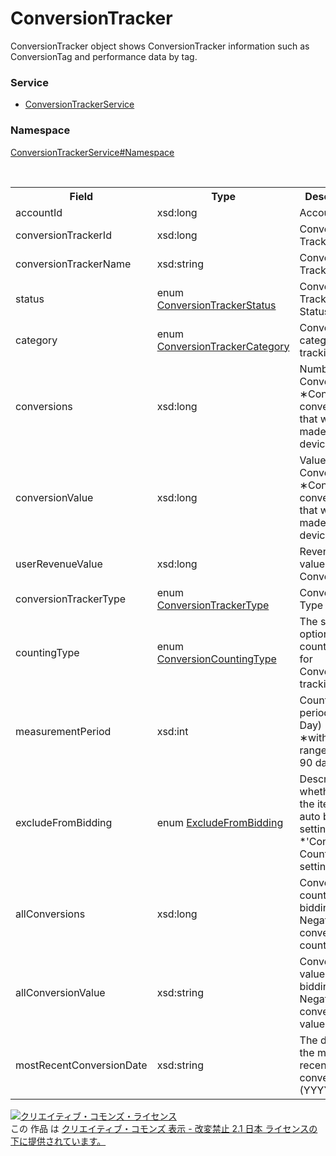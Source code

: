 # ConversionTracker
ConversionTracker object shows ConversionTracker information such as ConversionTag and performance data by tag.


### Service
+ [ConversionTrackerService](../../services/ConversionTrackerService.md)

### Namespace
[ConversionTrackerService#Namespace](../../services/ConversionTrackerService.md#namespace)

<table>
 <tr>
  <th>Field</th>
  <th>Type</th>
  <th>Description</th>
  <th>response</th>
  <th>add</th>
  <th>set</th>
 </tr>
 <tr>
  <td>accountId</td>
  <td>xsd:long</td>
  <td> Account ID</td>
  <td>yes</td>
  <td>Ignore</td>
  <td>Ignore</td>
 </tr>
 <tr>
  <td>conversionTrackerId</td>
  <td>xsd:long</td>
  <td> Conversion Tracker ID</td>
  <td>yes</td>
  <td>Ignore</td>
  <td>Required</td>
 </tr>
 <tr>
  <td>conversionTrackerName</td>
  <td>xsd:string</td>
  <td> Conversion Tracker Name</td>
  <td>yes</td>
  <td>Required</td>
  <td>Optional<br>Updatable	</td>
 </tr>
 <tr>
  <td>status</td>
  <td>enum <a href="./ConversionTrackerStatus.md">ConversionTrackerStatus</a></td>
  <td> Conversion Tracker Status</td>
  <td>yes</td>
  <td>Required</td>
  <td>Optional<br>Updatable	</td>
 </tr>
 <tr>
  <td>category</td>
  <td>enum <a href="./ConversionTrackerCategory.md">ConversionTrackerCategory</a></td>
  <td> Conversion category for tracking</td>
  <td>yes</td>
  <td>Required</td>
  <td>Optional<br>Updatable	</td>
 </tr>
 <tr>
  <td>conversions</td>
  <td>xsd:long</td>
  <td> Number of Conversions<br>&lowast;Contains conversions that were made across devices</td>
  <td>yes</td>
  <td>Ignore</td>
  <td>Ignore</td>
 </tr>
 <tr>
  <td>conversionValue</td>
  <td>xsd:long</td>
  <td> Values of Conversions<br>&lowast;Contains conversions that were made across devices</td>
  <td>yes</td>
  <td>Ignore</td>
  <td>Ignore</td>
 </tr>
<tr>
  <td>userRevenueValue</td>
  <td>xsd:long</td>
  <td> Revenue value for Conversions</td>
  <td>yes</td>
  <td>Optional<br>&lowast;Default value: 0</td>
  <td>Optional<br>Updatable	</td>
 </tr>
 <tr>
  <td>conversionTrackerType</td>
  <td>enum <a href="./ConversionTrackerType.md">ConversionTrackerType</a></td>
  <td> Conversion Type</td>
  <td>yes</td>
  <td>Required</td>
  <td>Required</td>
 </tr>
   <tr>
  <td>countingType</td>
  <td>enum <a href="./ConversionCountingType.md">ConversionCountingType</a></td>
  <td> The selected option for counting type for Conversion tracking.</td>
  <td>yes</td>
  <td>Optional</td>
  <td>Optional</td>
 </tr>
 <tr>
  <td>measurementPeriod</td>
  <td>xsd:int</td>
  <td>Counting period (Unit: Day) <br>&lowast;within the range of 7 to 90 days</td>
  <td>yes</td>
  <td>Optional<br>&lowast;Default value: 30</td>
  <td>Optional</td>
 </tr>
  <tr>
  <td>excludeFromBidding</td>
  <td>enum <a href="./ExcludeFromBidding.md">ExcludeFromBidding</a></td>
  <td>Describes whether using the item for auto bidding setting or not.<br>*'Conversion Counting' setting</td>
  <td>yes</td>
  <td>Opitonal<br>Default：FALSE(include)</td>
  <td>Optional</td>
 </tr>
 <tr>
  <td>allConversions</td>
  <td>xsd:long</td>
  <td> Conversion count of Auto bidding + Negative conversion count.</td>
  <td>yes</td>
  <td>Ignore</td>
  <td>Ignore</td>
 </tr>
 <tr>
  <td>allConversionValue</td>
  <td>xsd:string</td>
  <td> Conversion value of Auto bidding + Negative conversion value.</td>
  <td>yes</td>
  <td>Ignore</td>
  <td>Ignore</td>
 </tr>
 <tr>
  <td>mostRecentConversionDate</td>
  <td>xsd:string</td>
  <td>The date of the most recent conversion<br>(YYYYMMDD)</td>
  <td>yes</td>
  <td>Ignore</td>
  <td>Ignore</td>
 </tr>
</table>

<a rel="license" href="http://creativecommons.org/licenses/by-nd/2.1/jp/"><img alt="クリエイティブ・コモンズ・ライセンス" style="border-width:0" src="https://i.creativecommons.org/l/by-nd/2.1/jp/88x31.png" /></a><br />この 作品 は <a rel="license" href="http://creativecommons.org/licenses/by-nd/2.1/jp/">クリエイティブ・コモンズ 表示 - 改変禁止 2.1 日本 ライセンスの下に提供されています。</a>
